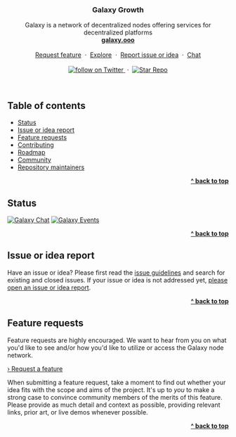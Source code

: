 <p align="center">

  <h3 align="center">Galaxy Growth</h3>

  <p align="center">
    Galaxy is a network of decentralized nodes offering services for
    decentralized platforms
    <br/>
    <a href="http://galaxy.ooo"><strong>galaxy.ooo</strong></a>
    <br/>
    <br/>
    <a href="https://github.com/galaxypi/galaxy/issues/new?template=feature_request.md">Request feature</a>
    &nbsp;&middot;&nbsp;
    <a href="https://github.com/galaxypi/">Explore</a>
    &nbsp;&middot;&nbsp;
    <a href="https://github.com/galaxypi/galaxy-growth/issues/new?template=issue-or-idea-report.md">
    Report issue or idea</a>
    &nbsp;&middot;&nbsp;
    <a href="https://discord.gg/36K9nan">Chat</a>
    <br/>
    <br/>
    <a href="https://twitter.com/intent/follow?screen_name=galaxypilab">
      <img src="https://img.shields.io/twitter/url/https/twitter.com/galaxypilab.svg?style=social&label=Follow%20%40galaxypilab&logo=twitter" alt="follow on Twitter">
    </a>
    &nbsp;&middot;&nbsp;
    <a href="https://github.com/galaxypi/galaxy-website/stargazers">
      <img src="https://img.shields.io/github/stars/galaxypi/galaxy-website.svg?style=social&label=Star&maxAge=2592000" alt="Star Repo">
    </a>
  </p>
</p>

<br/>

## Table of contents

- [Status](#status)
- [Issue or idea report](#issue-or-idea-report)
- [Feature requests](#feature-requests)
- [Contributing](#contributing)
- [Roadmap](#roadmap)
- [Community](#community)
- [Repository maintainers](#repository-maintainers)

<div align="right">
    <b><a href="#galaxy-growth">^ back to top</a></b>
</div>


## Status

[![Galaxy Chat](https://img.shields.io/badge/Galaxy_Chat-Discord-purple.svg?colorA=212121&colorB=7289da)](https://discord.gg/36K9nan)
[![Galaxy Events](https://img.shields.io/badge/Galaxy_Events-Upcoming_Events-brightgreen.svg?colorA=212121&colorB=00BB00)](https://github.com/galaxypi/galaxy/blob/master/docs/events.md)

<div align="right">
    <b><a href="#galaxy-growth">^ back to top</a></b>
</div>


## Issue or idea report

Have an issue or idea? Please first read the [issue guidelines](/docs/CONTRIBUTING.md#using-the-issue-tracker) and search for existing and closed issues. If your issue or idea is not addressed yet, [please open an issue or idea report](https://github.com/galaxypi/galaxy-growth/issues/new?template=issue-or-idea-report.md).

<div align="right">
    <b><a href="#galaxy-growth">^ back to top</a></b>
</div>


## Feature requests

Feature requests are highly encouraged. We want to hear from you on what
you'd like to see and/or how you'd like to utilize or access the Galaxy node
network.

<a href="https://github.com/galaxypi/galaxy/issues/new?template=feature_request.md">› Request a feature</a>

When submitting a feature request, take a moment to find out whether your idea
fits with the scope and aims of the project. It's up to *you* to make a strong
case to convince community members of the merits of this feature. Please
provide as much detail and context as possible, providing relevant links, prior
art, or live demos whenever possible.

<div align="right">
    <b><a href="#galaxy-growth">^ back to top</a></b>
</div>

